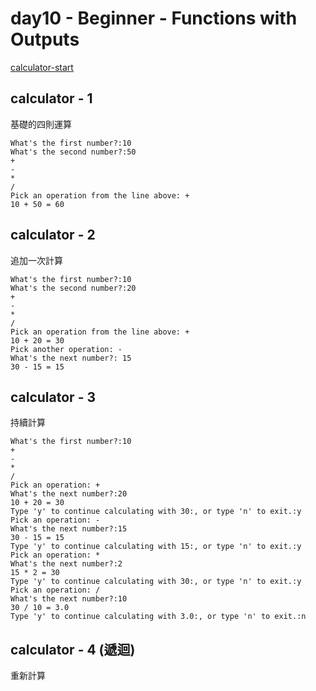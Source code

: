 # day10 - Beginner - Functions with Outputs

[calculator-start](https://replit.com/@appbrewery/calculator-start#main.py)

## calculator - 1

基礎的四則運算

```
What's the first number?:10
What's the second number?:50
+
-
*
/
Pick an operation from the line above: +
10 + 50 = 60
```

## calculator - 2

追加一次計算

```
What's the first number?:10
What's the second number?:20
+
-
*
/
Pick an operation from the line above: +
10 + 20 = 30
Pick another operation: -
What's the next number?: 15
30 - 15 = 15
```

## calculator - 3

持續計算

```
What's the first number?:10
+
-
*
/
Pick an operation: +
What's the next number?:20
10 + 20 = 30
Type 'y' to continue calculating with 30:, or type 'n' to exit.:y
Pick an operation: -
What's the next number?:15
30 - 15 = 15
Type 'y' to continue calculating with 15:, or type 'n' to exit.:y
Pick an operation: *
What's the next number?:2
15 * 2 = 30
Type 'y' to continue calculating with 30:, or type 'n' to exit.:y
Pick an operation: /
What's the next number?:10
30 / 10 = 3.0
Type 'y' to continue calculating with 3.0:, or type 'n' to exit.:n
```

## calculator - 4 (遞迴)

重新計算
